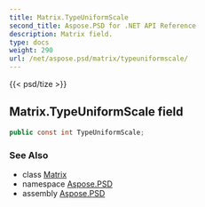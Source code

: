 ```yaml
---
title: Matrix.TypeUniformScale
second_title: Aspose.PSD for .NET API Reference
description: Matrix field. 
type: docs
weight: 290
url: /net/aspose.psd/matrix/typeuniformscale/
---
```

{{< psd/tize >}}
## Matrix.TypeUniformScale field

```csharp
public const int TypeUniformScale;
```

### See Also

* class [Matrix](../)
* namespace [Aspose.PSD](../../matrix/)
* assembly [Aspose.PSD](../../../)


